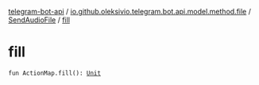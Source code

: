 [telegram-bot-api](../../index.md) / [io.github.oleksivio.telegram.bot.api.model.method.file](../index.md) / [SendAudioFile](index.md) / [fill](./fill.md)

# fill

`fun ActionMap.fill(): `[`Unit`](https://kotlinlang.org/api/latest/jvm/stdlib/kotlin/-unit/index.html)